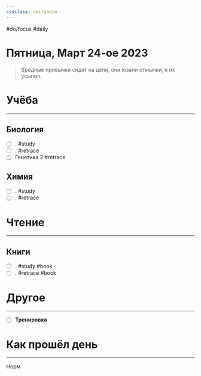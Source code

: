 ```yaml
---
cssclass: dailynote
---
```

#do/focus #daily
# Пятница,  Март 24-ое 2023
> Вредные привычки сидят на цепи, они юзали отмычки, я их усыпил. 

# Учёба
---
## Биология
- [ ] . #study
- [ ] . #retrace
- [ ] Генетика 2 #retrace
## Химия
- [ ] . #study 
- [ ] . #retrace  
# Чтение
---
## Книги
- [ ] . #study #book
- [ ] . #retrace #book
# Другое
---
- [ ] **Тренировка**

# Как прошёл день
---
Норм